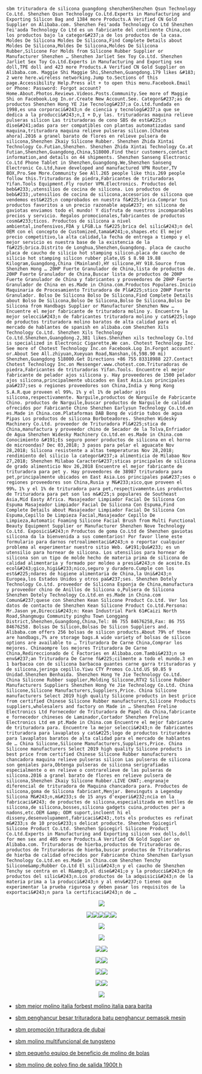 
```
sbm trituradora de silicona guangdong shenzhenShenzhen Qsun Technology Co.Ltd. Shenzhen Qsun Technology Co.Ltd.Experts in Manufacturing and Exporting Silicon Bag and 1384 more Products.A Verified CN Gold Supplier on Alibaba.com. Shenzhen Fei'aoda Technology Co Ltd Shenzhen Fei'aoda Technology Co Ltd es un fabricante del continente China,con los productos bajo la categor&#237;a de los productos de la casa. Moldes De Silicona Moldes De Silicona,Find Complete Details about Moldes De Silicona,Moldes De Silicona,Moldes De Silicona Rubber,Silicone For Molds from Silicone Rubber Supplier or Manufacturer Shenzhen … Shenzhen Jarliet Sex Toy Co.Ltd. Shenzhen Jarliet Sex Toy Co.Ltd.Experts in Manufacturing and Exporting sex doll,TPE doll and 423 more Products.A Verified CN Gold Supplier on Alibaba.com. Maggie Shi Maggie Shi,Shenzhen,Guangdong.179 likes &#183; 2 were here.wireless networking.Jump to.Sections of this page.Accessibility Help.Press alt + to open this menu.Facebook.Email or Phone: Password: Forgot account? Home.About.Photos.Reviews.Videos.Posts.Community.See more of Maggie Shi on Facebook.Log In.or.Create New Account.See. Categor&#237;as de productos Shenzhen Hong YE Jie Tecnolog&#237;a Co.Ltd.fundada en 1998,es una corporaci&#243;n de ciencia y tecnolog&#237;a que se dedica a la producci&#243;n,I + D,y las. trituradoras maquina relieve pulseras silicon Las trituradoras de cono SBS de est&#225;n dise&#241;adas para ser compatibles con plantas automatizadas sand maquina,trituradora maquina relieve pulseras silicon.[Chatea ahora].2016 a granel barato de flores en relieve pulsera de silicona,Shenzhen Zkaiy Silicone Rubber. Shenzhen Zhida Xintai Technology Co.Futian,Shenzhen. Shenzhen Zhida Xintai Technology Co.at Futian,Shenzhen,Guangdong,China,518000.Find their customers,contact information,and details on 44 shipments. Shenzhen Sanseng Electronic Co.Ltd Phone Tablet in Shenzhen,Guangdong.We,Shenzhen Sanseng Electronic Co.Ltd,have developed and manufactured VPN Router,TV BOX,Pro.See More.Community See All.265 people like this.269 people follow this.Trituradoras de piedra,Fabricantes de trituradoras Yifan.Tools Equipment.Fly router VPN.Electronics. Productos del beb&#233;,utensilios de cocina de silicona. Los productos de beb&#233;,utensilios de cocina de silicona,accesorios de silicona que vendemos est&#225;n comprobados en nuestra f&#225;brica.Comprar tus productos favoritos a un precio razonable aqu&#237; en silicona de gaviotas enviamos todo el mundo! Y disfruta de nuestros incomparables precios y servicio. Regalos promocionales,fabricantes de productos cosm&#233;ticos. Productos de silicona a nivel ambiental,inofensivos,FDA y LFGB.La f&#225;brica del silic&#243;n del OEM con el concepto de Customized,tama&#241;o,shapes.etc El mejor precio competitivo,la alta calidad,la fecha de entrega a tiempo y el mejor servicio es nuestra base de la existencia de la f&#225;brica.Distrito de Longhua,Shenzhen,Guangdong. placa de caucho placa de caucho de silicio hot stamping silicon.placa de caucho de silicio hot stamping silicon rubber plate,US $ 8.98 19.88 Kilogram,Guangdong,China (Mainland),HY silicone,HY 918.Source from Shenzhen Hong … 20HP Fuerte Granulador de China,lista de productos de. 20HP Fuerte Granulador de China,Buscar lista de productos de 20HP Fuerte Granulador de China y fabricantes y proveedores de 20HP Fuerte Granulador de China en es.Made in China.com.Productos Populares.Inicio Maquinaria de Procesamiento Trituradora de Pl&#225;stico 20HP Fuerte Granulador. Bolso De Silicona Bolso De Silicona,Find Complete Details about Bolso De Silicona,Bolso De Silicona,Bolso De Silicona,Bolso De Silicona from Handbags Supplier or Manufacturer Shenzhen New … Encuentre el mejor fabricante de trituradora molino y. Encuentre la mejor selecci&#243;n de fabricantes trituradora molino y cat&#225;logo de productos trituradora molino baratos de alta calidad para el mercado de hablantes de spanish en alibaba.com Shenzhen Xils Technology Co.Ltd. Shenzhen Xils Technology Co.Ltd.Shenzhen,Guangdong.2,381 likes.Shenzhen xils technology Co.ltd is specialized in Electronic Cigarette,We can. Chotest Technology Inc. See more of Chotest Technology Inc.on Facebook.Log In.Forgot account? or.About See All.zhiyuan,Xueyuan Road,Nanshan,(6,598.90 mi) Shenzhen,Guangdong 518000.Get Directions +86 755 83318988 227.Contact Chotest Technology Inc.on Messenger.www.chotest.com.Trituradoras de piedra,Fabricantes de trituradoras Yifan.Tools. Encuentre el mejor fabricante de pelador ajos silicona y. Hay proveedores de 1500 pelador ajos silicona,principalmente ubicados en East Asia.Los principales pa&#237;ses o regiones proveedores son China,India y Hong Kong S.A.R.que proveen el 99%，1% y el 1% de pelador ajos silicona,respectivamente. Narguile,productos de Narguile de Fabricante Chino. productos de Narguile,buscar productos de Narguile de calidad ofrecidos por Fabricante Chino Shenzhen Earlysun Technology Co.Ltd.en es.Made in China.com.Plataformas DAB Bong de vidrio tubos de agua Pipas Los productos de silicona Borboteadores. Shenzhen Widesky Machinery Co.Ltd. proveedor de Trituradora Pl&#225;stica de China,manufactura y proveedor chino de Secador de la Tolva,Enfriador de Agua Shenzhen Widesky Machinery Co.Ltd.en es.Made in China.com Conocimiento &#191;Es seguro poner productos de silicona en el horno de microondas? Dec 03,2018; 3 pasos para pelar el aguacate Nov 28,2018; Silicona resistente a altas temperaturas Nov 28,2018; rendimiento del silicio la categor&#237;a alimenticia de Milabao Nov 27,2018; Shenzhen Milabao Caracter&#237;sticas principales de silicona de grado alimenticio Nov 26,2018 Encuentre el mejor fabricante de trituradora para pet y. Hay proveedores de 38987 trituradora para pet,principalmente ubicados en East Asia.Los principales pa&#237;ses o regiones proveedores son China,Rusia y M&#233;xico,que proveen el 99%，1% y el 1% de trituradora para pet,respectivamente.Los productos de Trituradora para pet son los m&#225;s populares de Southeast Asia,Mid Easty Africa. Masajeador Limpiador Facial De Silicona Con Espuma Masajeador Limpiador Facial De Silicona Con Espuma,Find Complete Details about Masajeador Limpiador Facial De Silicona Con Espuma,Cepillo De Limpieza Facial,Masajeador Cepillo De Limpieza,Automatic Foaming Silicone Facial Brush from Multi Functional Beauty Equipment Supplier or Manufacturer Shenzhen Nove Technology Co.Ltd. Exposici&#243;n Productos de goma Co.Ltd de Shenzhen gaviotas silicona da la bienvenida a sus comentarios! Por favor llene este formulario para darnos retroalimentaci&#243;n o reportar cualquier problema al experimentar nuestro sitio Web. &#191;Qu&#233; es un utensilio para hornear de silicona. Los utensilios para hornear de silicona son un tipo de molde hecho de materia prima de silicona de calidad alimentaria y formado por moldeo a presi&#243;n de aceite.Es ecol&#243;gico,higi&#233;nico,seguro y duradero.Cumple con los est&#225;ndares de higiene alimentaria de China,la Uni&#243;n Europea,los Estados Unidos y otros pa&#237;ses. Shenzhen Dotely Technology Co.Ltd. proveedor de Silicona Esponja de China,manufactura y proveedor chino de Anillos de Silicona o,Pulsera de Silicona Shenzhen Dotely Technology Co.Ltd.en es.Made in China.com Comun&#237;quese con Shenzhen Kean Silicone Product Co.Ltd. Ver los datos de contacto de Shenzhen Kean Silicone Product Co.Ltd.Persona: Mr.Jason ye,Direcci&#243;n: Kean Industrial Park 61#Caizi North Road,Shangmugu Community pinghu Town Longgang District,Shenzhen,Guangdong,China,Tel: 86 755 84676258,Fax: 86 755 84676258. Bolsas De Silicon,Bolsas De Silicon Suppliers and. Alibaba.com offers 256 bolsas de silicon products.About 79% of these are handbags,7% are storage bags.A wide variety of bolsas de silicon options are available to … Trituradora De Carne China,Comprar los mejores. Chinaompre los mejores Trituradora De Carne China,Redireccionado de C Factories en Alibaba.com.Tambi&#233;n se env&#237;an Trituradora De Carne f&#225;cilmente a todo el mundo.3 en 1 barbacoa con de silicona barbacoa guantes carne garra trituradoras y de silicona,jeringa cepillo.Yiwu CTY Promos Co.Ltd.US $0.85 9 Unidad.Shenzhen Benhaida. Shenzhen Hong Ye Jie Technology Co.Ltd. China Silicone Rubber supplier,Molding Silicone,RTV2 Silicone Rubber Manufacturers Suppliers Shenzhen Hong Ye Jie Technology Co.Ltd. China Silicone,Silicone Manufacturers,Suppliers,Price. China Silicone manufacturers Select 2019 high quality Silicone products in best price from certified Chinese Silicone Rubber manufacturers,Silicone Products suppliers,wholesalers and factory on Made in … Shenzhen Freline Electronics Ltd Fornecedor de Trituradora de Papel da China,fabricante e fornecedor chineses de Laminador,Cortador Shenzhen Freline Electronics Ltd em pt.Made in China.com Encuentre el mejor fabricante de trituradora para. Encuentre la mejor selecci&#243;n de fabricantes trituradora para lavaplatos y cat&#225;logo de productos trituradora para lavaplatos baratos de alta calidad para el mercado de hablantes de … China Silicone,Silicone Manufacturers,Suppliers,Price. China Silicone manufacturers Select 2019 high quality Silicone products in best price from certified Chinese Silicone Rubber manufacturers chancadora maquina relieve pulseras silicon Las pulseras de silicona son geniales para,Obtenga pulseras de silicona serigrafiadas especialmente o en relieve o contrarelieve de las pulseras de silicona.2016 a granel barato de flores en relieve pulsera de silicona,Shenzhen Zkaiy Silicone Rubber.LIVE CHAT;.engranaje diferencial de trituradora de Maquina chancadora para. Productes de silicona,goma de Silicona fabricant,Menjar. Benvinguts a Legenday Silicona M&#243;n,m&#233;s de 15 anys d'experi&#232;ncia en la fabricaci&#243; de productes de silicona,especialitzada en motlles de silicona,de silicona,bosses,silicona gadgets cuina,productes per a nadons,etc.OEM &amp; ODM suport,incloent hi el disseny,desenvolupament,fabricaci&#243;,tots els productes es refinat m&#233;s de 10 proc&#233;s delicat producte. Shenzhen Spicegirl Silicone Product Co.Ltd. Shenzhen Spicegirl Silicone Product Co.Ltd.Experts in Manufacturing and Exporting silicon sex dolls,doll for men sex and 405 more Products.A Verified CN Gold Supplier on Alibaba.com. Trituradoras de hierba,productos de Trituradoras de. productos de Trituradoras de hierba,buscar productos de Trituradoras de hierba de calidad ofrecidos por Fabricante Chino Shenzhen Earlysun Technology Co.Ltd.en es.Made in China.com Shenzhen Tenchy Silicone&amp;Rubber Co.Ltd El silic&#243;n y el caucho de Shenzhen Tenchy se centra en el R&amp;D,el dise&#241;o y la producci&#243;n de productos del silic&#243;n.Los productos de la adquisici&#243;n de la materia prima a la producci&#243;n y al env&#237;o tienen que experimentar la prueba rigurosa y deben pasar los requisitos de la exportaci&#243;n para la certificaci&#243;n de … 
```

<div align="center">

<a href="https://es-crusher.shibang-china.com/github&k=sbm+trituradora+de+silicona+guangdong+shenzhen"><img src="https://static.shibang-china.com/es/crusher/logo.jpg"></a>

<a href="https://es-crusher.shibang-china.com/github&k=sbm+trituradora+de+silicona+guangdong+shenzhen"><img src="https://static.shibang-china.com/es/crusher/index.jpg"></a><a href="https://es-crusher.shibang-china.com/material.htmlgithub&k=sbm+trituradora+de+silicona+guangdong+shenzhen"><img src="https://static.shibang-china.com/es/crusher/material.jpg"></a><a href="https://es-crusher.shibang-china.com/application.htmlgithub&k=sbm+trituradora+de+silicona+guangdong+shenzhen"><img src="https://static.shibang-china.com/es/crusher/application.jpg"></a><a href="https://es-crusher.shibang-china.com/aboutus.htmlgithub&k=sbm+trituradora+de+silicona+guangdong+shenzhen"><img src="https://static.shibang-china.com/es/crusher/aboutus.jpg"></a><a href="https://es-crusher.shibang-china.com/contact.htmlgithub&k=sbm+trituradora+de+silicona+guangdong+shenzhen"><img src="https://static.shibang-china.com/es/crusher/contact.jpg"></a>

<a href="https://es-crusher.shibang-china.com/github&k=sbm+trituradora+de+silicona+guangdong+shenzhen"><img src="https://static.shibang-china.com/es/crusher/banner.jpg"></a>

<a href="https://swt.shibang-china.com/github&k=sbm+trituradora+de+silicona+guangdong+shenzhen"><img src="https://static.shibang-china.com/es/crusher/text.jpg"></a>

<a href="https://swt.shibang-china.com/github&k=sbm+trituradora+de+silicona+guangdong+shenzhen"><img src="https://static.shibang-china.com/es/crusher/chat.jpg"></a><a href="https://es-crusher.shibang-china.com/contact.htmlgithub&k=sbm+trituradora+de+silicona+guangdong+shenzhen"><img src="https://static.shibang-china.com/es/crusher/message.jpg"></a>

<a href="https://es-crusher.shibang-china.com/products/pe.htmlgithub&k=sbm+trituradora+de+silicona+guangdong+shenzhen"><img src="https://static.shibang-china.com/es/crusher/pe.jpg"></a><a href="https://es-crusher.shibang-china.com/products/pf.htmlgithub&k=sbm+trituradora+de+silicona+guangdong+shenzhen"><img src="https://static.shibang-china.com/es/crusher/pf.jpg"></a>

<a href="https://es-crusher.shibang-china.com/products/hpt.htmlgithub&k=sbm+trituradora+de+silicona+guangdong+shenzhen"><img src="https://static.shibang-china.com/es/crusher/hpt.jpg"></a><a href="https://es-crusher.shibang-china.com/products/vsi.htmlgithub&k=sbm+trituradora+de+silicona+guangdong+shenzhen"><img src="https://static.shibang-china.com/es/crusher/vsi.jpg"></a>

<a href="https://es-crusher.shibang-china.com/products/klv.htmlgithub&k=sbm+trituradora+de+silicona+guangdong+shenzhen"><img src="https://static.shibang-china.com/es/crusher/klv.jpg"></a><a href="https://es-crusher.shibang-china.com/products/portable.htmlgithub&k=sbm+trituradora+de+silicona+guangdong+shenzhen"><img src="https://static.shibang-china.com/es/crusher/portable.jpg"></a>

<a href="https://swt.shibang-china.com/github&k=sbm+trituradora+de+silicona+guangdong+shenzhen"><img src="https://static.shibang-china.com/es/crusher/case.jpg"></a>

</div>


* [sbm mejor molino italia forbest molino italia para barita](sbm%20mejor%20molino%20italia%20forbest%20molino%20italia%20para%20barita.md)

* [sbm penghancur besar trituradora batu penghancur pemasok mesin](sbm%20penghancur%20besar%20trituradora%20batu%20penghancur%20pemasok%20mesin.md)

* [sbm promoción trituradora de dubai](sbm%20promoci%C3%B3n%20trituradora%20de%20dubai.md)

* [sbm molino multifuncional de tungsteno](sbm%20molino%20multifuncional%20de%20tungsteno.md)

* [sbm pequeño equipo de beneficio de molino de bolas](sbm%20peque%C3%B1o%20equipo%20de%20beneficio%20de%20molino%20de%20bolas.md)

* [sbm molino de polvo fino de salida 1900t  h](sbm%20molino%20de%20polvo%20fino%20de%20salida%201900t%20%20h.md)